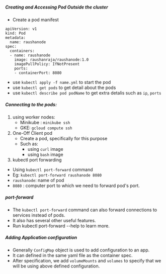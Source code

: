 ##### Creating and Accessing Pod Outside the cluster
+ Create a pod manifest 
```
apiVersion: v1
kind: Pod
metadata:
  name: raushanode
spec:
  containers:
  - name: raushanode
    image: raushanraja/raushanode:1.0
    imagePullPolicy: IfNotPresent
    ports:
    - containerPort: 8080
```

+ use `kubectl apply -f name.yml` to start the pod
+ use `kubectl get pods` to get detail about the pods
+ use `kubectl describe pod podName` to get extra detalis such as `ip`, `ports`

##### Connecting to the pods:
1. using worker nodes:
    + Minikube : `minikube ssh`
    + GKE: `gcloud compute ssh`
2. One-Off Client pod
    + Create a pod, specifically for this purpose
    + Such as:
        + using `curl` image 
        + using `bash` image
3. kubectl port forwarding
+ Using `kubectl port-forward` command
+ Eg: `kubectl port-forward raushanode 8080`
+ `raushanode`: name of pod
+ `8080` : computer port to which we need to forward pod's port.

##### port-forward
+ The `kubectl port-forward` command can also forward connections to services instead of pods.
+ It also has several other useful features. 
+ Run kubectl port-forward --help to learn more.


##### Adding Application configuration
+ Generally `ConfigMap` object is used to add configuration to an app.
+ It can defined in the same yaml file as the container spec.
+ After specification, we add `volumeMounts` and `volumes` to specify that we will be using above defined configuration.